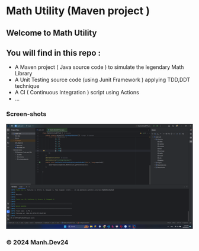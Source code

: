 # Math Utility (Maven project )

## Welcome to Math Utility 
## You will find in this repo :
* A Maven project ( Java source code ) to simulate the legendary Math Library
* A Unit Testing source code (using Junit Framework ) applying TDD,DDT technique
* A CI ( Continuous Integration ) script using Actions 
* ...

### Screen-shots 
![Junit and Maven](https://github.com/ManhDev24/math-util/blob/main/screenshots/Junit%20and%20Maven.png)

### &#169; 2024 Manh.Dev24